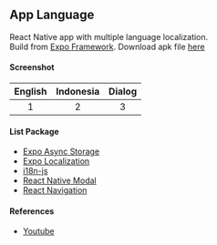 ## App Language ###

React Native app with multiple language localization.  
Build from [Expo Framework](https://expo.dev/). Download apk file [here]()

#### Screenshot ####
| English | Indonesia | Dialog |
| :---: | :---: | :---: |
| 1 | 2 | 3 |

#### List Package ####
- [Expo Async Storage](https://docs.expo.dev/versions/latest/sdk/async-storage/)
- [Expo Localization](https://docs.expo.dev/versions/v47.0.0/sdk/localization/)
- [i18n-js](https://www.npmjs.com/package/i18n-js)
- [React Native Modal](https://github.com/react-native-modal/react-native-modal)
- [React Navigation](https://reactnavigation.org/)

#### References ####
- [Youtube](https://www.youtube.com/watch?v=NqhXtRRm8kY)